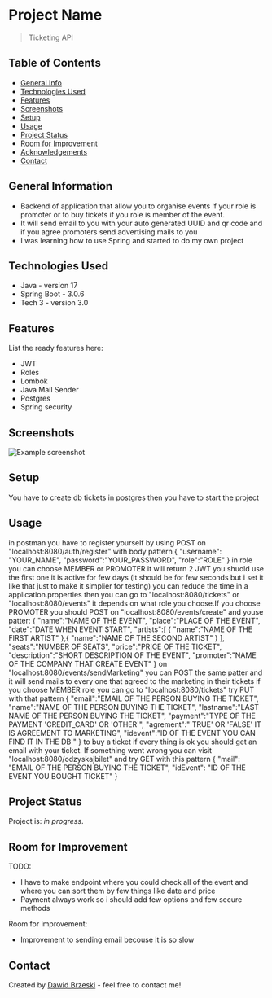 # Project Name
> Ticketing API
## Table of Contents
* [General Info](#general-information)
* [Technologies Used](#technologies-used)
* [Features](#features)
* [Screenshots](#screenshots)
* [Setup](#setup)
* [Usage](#usage)
* [Project Status](#project-status)
* [Room for Improvement](#room-for-improvement)
* [Acknowledgements](#acknowledgements)
* [Contact](#contact)

## General Information
- Backend of application that allow you to organise events if your role is promoter or to buy tickets if you role is member of the event.
- It will send email to you with your auto generated UUID and qr code and if you agree promoters send advertising mails to you
- I was learning how to use Spring and started to do my own project
<!-- You don't have to answer all the questions - just the ones relevant to your project. -->


## Technologies Used
- Java - version 17
- Spring Boot - 3.0.6
- Tech 3 - version 3.0


## Features
List the ready features here:
- JWT
- Roles
- Lombok
- Java Mail Sender
- Postgres
- Spring security

## Screenshots
![Example screenshot](./img/screenshot.png)
<!-- If you have screenshots you'd like to share, include them here. -->


## Setup
You have to create db tickets in postgres then you have to start the project
## Usage
in postman you have to register yourself by using POST on "localhost:8080/auth/register" with body pattern
{
    "username": "YOUR_NAME",
    "password":"YOUR_PASSWORD",
    "role":"ROLE"
}
in role you can choose MEMBER or PROMOTER it will return 2 JWT you shuold use the first one it is active for few days (it should be for few seconds but i set it like that just to make it simplier for testing)
you can reduce the time in a application.properties
then you can go to "localhost:8080/tickets" or "localhost:8080/events" it depends on what role you choose.If you choose PROMOTER you should POST on "localhost:8080/events/create" and youse patter:
{
            "name":"NAME OF THE EVENT",
            "place":"PLACE OF THE EVENT",
            "date":"DATE WHEN EVENT START",
            "artists":[
                {
                    "name":"NAME OF THE FIRST ARTIST"
                },{
                    "name":"NAME OF THE SECOND ARTIST"
                }
            ],
            "seats":"NUMBER OF SEATS",
            "price":"PRICE OF THE TICKET",
            "description":"SHORT DESCRIPTION OF THE EVENT",
            "promoter":"NAME OF THE COMPANY THAT CREATE EVENT"
}
on "localhost:8080/events/sendMarketing" you can POST the same patter and it will send mails to every one that agreed to the marketing in their tickets
if you choose MEMBER role you can go to "localhost:8080/tickets" try PUT with that pattern
{
    "email":"EMAIL OF THE PERSON BUYING THE TICKET",
    "name":"NAME OF THE PERSON BUYING THE TICKET",
    "lastname":"LAST NAME OF THE PERSON BUYING THE TICKET",
    "payment":"TYPE OF THE PAYMENT 'CREDIT_CARD' OR 'OTHER'",
    "agrement":"'TRUE' OR 'FALSE' IT IS AGREEMENT TO MARKETING",
    "idevent":"ID OF THE EVENT YOU CAN FIND IT IN THE DB'"
}
to buy a ticket if every thing is ok you should get an email with your ticket.
If something went wrong you can visit "localhost:8080/odzyskajbilet" and try GET with this pattern
{
    "mail": "EMAIL OF THE PERSON BUYING THE TICKET",
    "idEvent": "ID OF THE EVENT YOU BOUGHT TICKET"
}



## Project Status
Project is: _in progress_.


## Room for Improvement
TODO:
- I have to make endpoint where you could check all of the event and where you can sort them by few things like date and price
- Payment always work so i should add few options and few secure methods

Room for improvement:
- Improvement to sending email becouse it is so slow

## Contact
Created by [Dawid Brzeski](dawidsd123@gmail.com) - feel free to contact me!
